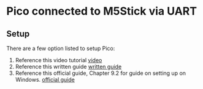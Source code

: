 # Pico connected to M5Stick via UART

## Setup
There are a few option listed to setup Pico:
1. Reference this video tutorial [video](https://www.youtube.com/watch?v=B5rQSoOmR5w) 
2. Reference this written guide [written guide](https://www.digikey.sg/en/maker/projects/raspberry-pi-pico-and-rp2040-cc-part-1-blink-and-vs-code/7102fb8bca95452e9df6150f39ae8422)
3. Reference this official guide, Chapter 9.2 for guide on setting up on Windows. [official guide](https://datasheets.raspberrypi.com/pico/getting-started-with-pico.pdf) 
